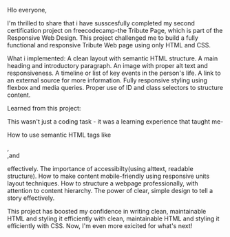 Hlo everyone,

I'm thrilled to share that i have susscesfully completed my second certification project on freecodecamp-the Tribute Page, which is part of the Responsive Web Design.
This project challenged me to build a fully functional and responsive Tribute Web page using only HTML and CSS.

What i implemented:
A clean layout with semantic HTML structure.
A main heading and introductory paragraph.
An image with proper alt text and responsiveness.
A timeline or list of key events in the person's life.
A link to an external source for more information.
Fully responsive styling using flexbox and media queries.
Proper use of ID and class selectors to structure content.

Learned from this project:

This wasn't just a coding task - it was a learning experience that taught me-

How to use semantic HTML tags like <main></main>,<section></section>,and <figure></figure> effectively.
The importance of accessibilty(using alttext, readable structure).
How to make content mobile-friendly using responsive units layout techniques.
How to structure a webpage professionally, with attention to content hierarchy.
The power of clear, simple design to tell a story effectively.

This project has boosted my confidence in writing clean, maintainable HTML and styling it efficiently with clean, maintainable HTML and styling it efficiently with CSS. Now, I'm even more
exicited for what's next!
